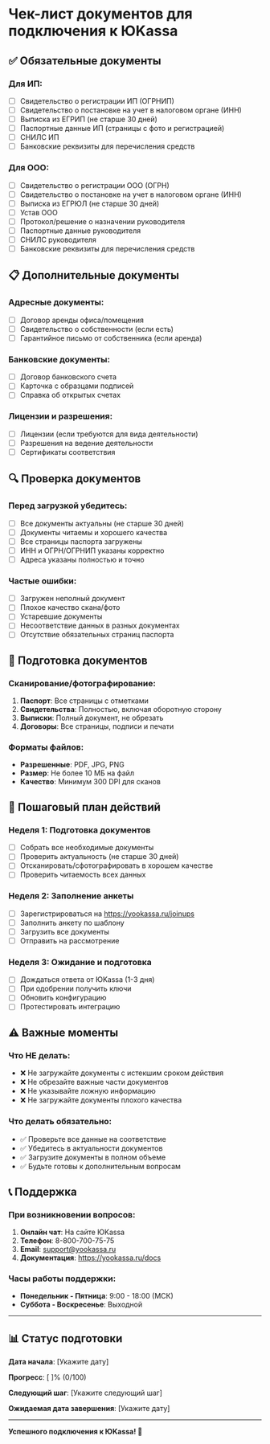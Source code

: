 # Чек-лист документов для подключения к ЮKassa

## ✅ Обязательные документы

### Для ИП:
- [ ] Свидетельство о регистрации ИП (ОГРНИП)
- [ ] Свидетельство о постановке на учет в налоговом органе (ИНН)
- [ ] Выписка из ЕГРИП (не старше 30 дней)
- [ ] Паспортные данные ИП (страницы с фото и регистрацией)
- [ ] СНИЛС ИП
- [ ] Банковские реквизиты для перечисления средств

### Для ООО:
- [ ] Свидетельство о регистрации ООО (ОГРН)
- [ ] Свидетельство о постановке на учет в налоговом органе (ИНН)
- [ ] Выписка из ЕГРЮЛ (не старше 30 дней)
- [ ] Устав ООО
- [ ] Протокол/решение о назначении руководителя
- [ ] Паспортные данные руководителя
- [ ] СНИЛС руководителя
- [ ] Банковские реквизиты для перечисления средств

## 📋 Дополнительные документы

### Адресные документы:
- [ ] Договор аренды офиса/помещения
- [ ] Свидетельство о собственности (если есть)
- [ ] Гарантийное письмо от собственника (если аренда)

### Банковские документы:
- [ ] Договор банковского счета
- [ ] Карточка с образцами подписей
- [ ] Справка об открытых счетах

### Лицензии и разрешения:
- [ ] Лицензии (если требуются для вида деятельности)
- [ ] Разрешения на ведение деятельности
- [ ] Сертификаты соответствия

## 🔍 Проверка документов

### Перед загрузкой убедитесь:
- [ ] Все документы актуальны (не старше 30 дней)
- [ ] Документы читаемы и хорошего качества
- [ ] Все страницы паспорта загружены
- [ ] ИНН и ОГРН/ОГРНИП указаны корректно
- [ ] Адреса указаны полностью и точно

### Частые ошибки:
- [ ] Загружен неполный документ
- [ ] Плохое качество скана/фото
- [ ] Устаревшие документы
- [ ] Несоответствие данных в разных документах
- [ ] Отсутствие обязательных страниц паспорта

## 📱 Подготовка документов

### Сканирование/фотографирование:
1. **Паспорт**: Все страницы с отметками
2. **Свидетельства**: Полностью, включая оборотную сторону
3. **Выписки**: Полный документ, не обрезать
4. **Договоры**: Все страницы, подписи и печати

### Форматы файлов:
- **Разрешенные**: PDF, JPG, PNG
- **Размер**: Не более 10 МБ на файл
- **Качество**: Минимум 300 DPI для сканов

## 🚀 Пошаговый план действий

### Неделя 1: Подготовка документов
- [ ] Собрать все необходимые документы
- [ ] Проверить актуальность (не старше 30 дней)
- [ ] Отсканировать/сфотографировать в хорошем качестве
- [ ] Проверить читаемость всех данных

### Неделя 2: Заполнение анкеты
- [ ] Зарегистрироваться на https://yookassa.ru/joinups
- [ ] Заполнить анкету по шаблону
- [ ] Загрузить все документы
- [ ] Отправить на рассмотрение

### Неделя 3: Ожидание и подготовка
- [ ] Дождаться ответа от ЮKassa (1-3 дня)
- [ ] При одобрении получить ключи
- [ ] Обновить конфигурацию
- [ ] Протестировать интеграцию

## ⚠️ Важные моменты

### Что НЕ делать:
- ❌ Не загружайте документы с истекшим сроком действия
- ❌ Не обрезайте важные части документов
- ❌ Не указывайте ложную информацию
- ❌ Не загружайте документы плохого качества

### Что делать обязательно:
- ✅ Проверьте все данные на соответствие
- ✅ Убедитесь в актуальности документов
- ✅ Загрузите документы в полном объеме
- ✅ Будьте готовы к дополнительным вопросам

## 📞 Поддержка

### При возникновении вопросов:
1. **Онлайн чат**: На сайте ЮKassa
2. **Телефон**: 8-800-700-75-75
3. **Email**: support@yookassa.ru
4. **Документация**: https://yookassa.ru/docs

### Часы работы поддержки:
- **Понедельник - Пятница**: 9:00 - 18:00 (МСК)
- **Суббота - Воскресенье**: Выходной

---

## 📊 Статус подготовки

**Дата начала**: [Укажите дату]

**Прогресс**: [ ]% (0/100)

**Следующий шаг**: [Укажите следующий шаг]

**Ожидаемая дата завершения**: [Укажите дату]

---

**Успешного подключения к ЮKassa! 🎯** 